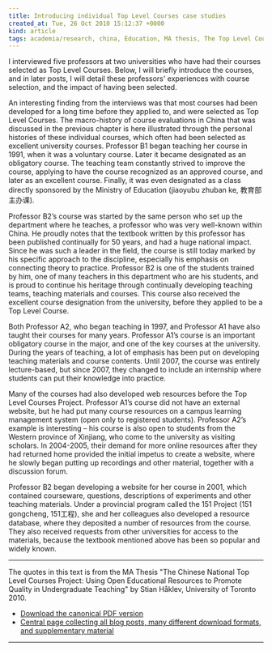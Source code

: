 ```yaml
---
title: Introducing individual Top Level Courses case studies
created_at: Tue, 26 Oct 2010 15:12:37 +0000
kind: article
tags: academia/research, china, Education, MA thesis, The Top Level Courses Project
---
```


I interviewed five professors at two universities who have had their
courses selected as Top Level Courses. Below, I will briefly introduce
the courses, and in later posts, I will detail these professors'
experiences with course selection, and the impact of having been
selected.

An interesting finding from the interviews was that most courses had
been developed for a long time before they applied to, and were selected
as Top Level Courses. The macro-history of course evaluations in China
that was discussed in the previous chapter is here illustrated through
the personal histories of these individual courses, which often had been
selected as excellent university courses. Professor B1 began teaching
her course in 1991, when it was a voluntary course. Later it became
designated as an obligatory course. The teaching team constantly strived
to improve the course, applying to have the course recognized as an
approved course, and later as an excellent course. Finally, it was even
designated as a class directly sponsored by the Ministry of Education
(jiaoyubu zhuban ke, 教育部主办课).

Professor B2’s course was started by the same person who set up the
department where he teaches, a professor who was very well-known within
China. He proudly notes that the textbook written by this professor has
been published continually for 50 years, and had a huge national impact.
Since he was such a leader in the field, the course is still today
marked by his specific approach to the discipline, especially his
emphasis on connecting theory to practice. Professor B2 is one of the
students trained by him, one of many teachers in this department who are
his students, and is proud to continue his heritage through continually
developing teaching teams, teaching materials and courses. This course
also received the excellent course designation from the university,
before they applied to be a Top Level Course.

Both Professor A2, who began teaching in 1997, and Professor A1 have
also taught their courses for many years. Professor A1’s course is an
important obligatory course in the major, and one of the key courses at
the university. During the years of teaching, a lot of emphasis has been
put on developing teaching materials and course contents. Until 2007,
the course was entirely lecture-based, but since 2007, they changed to
include an internship where students can put their knowledge into
practice.

Many of the courses had also developed web resources before the Top
Level Courses Project. Professor A1’s course did not have an external
website, but he had put many course resources on a campus learning
management system (open only to registered students). Professor A2’s
example is interesting – his course is also open to students from the
Western province of Xinjiang, who come to the university as visiting
scholars. In 2004-2005, their demand for more online resources after
they had returned home provided the initial impetus to create a website,
where he slowly began putting up recordings and other material, together
with a discussion forum.

Professor B2 began developing a website for her course in 2001, which
contained courseware, questions, descriptions of experiments and other
teaching materials. Under a provincial program called the 151 Project
(151 gongcheng, 151工程), she and her colleagues also developed a
resource database, where they deposited a number of resources from the
course. They also received requests from other universities for access
to the materials, because the textbook mentioned above has been so
popular and widely known.

* * * * *

The quotes in this text is from the MA Thesis "The Chinese National Top
Level Courses Project: Using Open Educational Resources to Promote
Quality in Undergraduate Teaching" by Stian Håklev, University of
Toronto 2010.

-   [Download the canonical PDF
  version](http://reganmian.net/top-level-courses/Haklev_Stian_201009_MA_thesis.pdf)
-   [Central page collecting all blog posts, many different download
  formats, and supplementary
  material](http://reganmian.net/top-level-courses)

* * * * *
